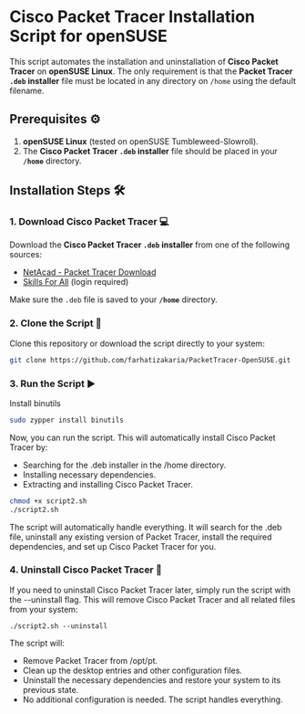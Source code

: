 # Cisco Packet Tracer Installation Script for openSUSE

This script automates the installation and uninstallation of **Cisco Packet Tracer** on **openSUSE Linux**. The only requirement is that the **Packet Tracer `.deb` installer** file must be located in any directory on `/home` using the default filename.

## Prerequisites ⚙️

1. **openSUSE Linux** (tested on openSUSE Tumbleweed-Slowroll).
2. The **Cisco Packet Tracer `.deb` installer** file should be placed in your **`/home`** directory.

## Installation Steps 🛠️

### 1. Download Cisco Packet Tracer 💻

Download the **Cisco Packet Tracer `.deb` installer** from one of the following sources:

- [NetAcad - Packet Tracer Download](https://www.netacad.com/portal/resources/packet-tracer)
- [Skills For All](https://skillsforall.com/resources/lab-downloads) (login required)

Make sure the `.deb` file is saved to your **`/home`** directory.

### 2. Clone the Script 📂

Clone this repository or download the script directly to your system:

```bash
git clone https://github.com/farhatizakaria/PacketTracer-OpenSUSE.git
```

### 3. Run the Script ▶️

Install binutils
```bash
sudo zypper install binutils
```
Now, you can run the script. This will automatically install Cisco Packet Tracer by:

- Searching for the .deb installer in the /home directory.
- Installing necessary dependencies.
- Extracting and installing Cisco Packet Tracer.

```bash
chmod +x script2.sh
./script2.sh
```
The script will automatically handle everything. It will search for the .deb file, uninstall any existing version of Packet Tracer, install the required dependencies, and set up Cisco Packet Tracer for you.

### 4. Uninstall Cisco Packet Tracer 🧹
If you need to uninstall Cisco Packet Tracer later, simply run the script with the --uninstall flag. This will remove Cisco Packet Tracer and all related files from your system:

```
./script2.sh --uninstall
```

The script will:

- Remove Packet Tracer from /opt/pt.
- Clean up the desktop entries and other configuration files.
- Uninstall the necessary dependencies and restore your system to its previous state.
- No additional configuration is needed. The script handles everything.
